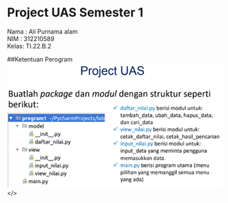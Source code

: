 # Project UAS Semester 1

Nama : Ali Purnama alam</br>
NIM : 312210589</br>
Kelas: TI.22.B.2</br>

##Ketentuan Perogram
![gambar 1](screnshoot/ss_ketentuan.png)</>
